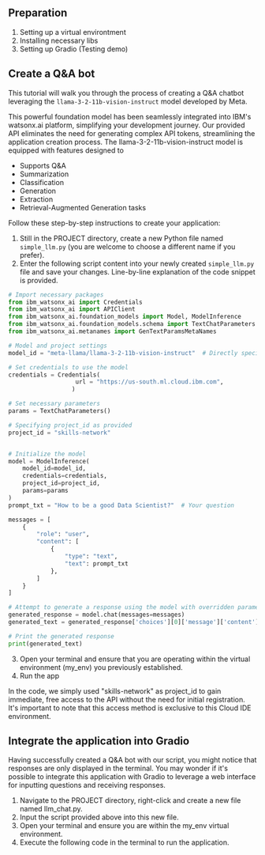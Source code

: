 ## Preparation
1. Setting up a virtual environtment
2. Installing necessary libs
3. Setting up Gradio (Testing demo)

## Create a Q&A bot

This tutorial will walk you through the process of creating a Q&A chatbot leveraging the `llama-3-2-11b-vision-instruct` model developed by Meta.

This powerful foundation model has been seamlessly integrated into IBM's watsonx.ai platform, simplifying your development journey. Our provided API eliminates the need for generating complex API tokens, streamlining the application creation process. The llama-3-2-11b-vision-instruct model is equipped with features designed to
- Supports Q&A
- Summarization
- Classification
- Generation
- Extraction
- Retrieval-Augmented Generation tasks

Follow these step-by-step instructions to create your application:
1. Still in the PROJECT directory, create a new Python file named `simple_llm.py` (you are welcome to choose a different name if you prefer).
2. Enter the following script content into your newly created `simple_llm.py` file and save your changes. Line-by-line explanation of the code snippet is provided.
```py
# Import necessary packages
from ibm_watsonx_ai import Credentials
from ibm_watsonx_ai import APIClient
from ibm_watsonx_ai.foundation_models import Model, ModelInference
from ibm_watsonx_ai.foundation_models.schema import TextChatParameters
from ibm_watsonx_ai.metanames import GenTextParamsMetaNames

# Model and project settings
model_id = "meta-llama/llama-3-2-11b-vision-instruct"  # Directly specifying the LLAMA3 model

# Set credentials to use the model
credentials = Credentials(
                   url = "https://us-south.ml.cloud.ibm.com",
                  )

# Set necessary parameters
params = TextChatParameters()

# Specifying project_id as provided
project_id = "skills-network"  


# Initialize the model
model = ModelInference(
    model_id=model_id,
    credentials=credentials,
    project_id=project_id,
    params=params
)
prompt_txt = "How to be a good Data Scientist?"  # Your question

messages = [
    {
        "role": "user",
        "content": [
            {
                "type": "text",
                "text": prompt_txt
            },
        ]
    }
]

# Attempt to generate a response using the model with overridden parameters
generated_response = model.chat(messages=messages)
generated_text = generated_response['choices'][0]['message']['content']

# Print the generated response
print(generated_text)
```
3. Open your terminal and ensure that you are operating within the virtual environment (my_env) you previously established.
4. Run the app

In the code, we simply used "skills-network" as project_id to gain immediate, free access to the API without the need for initial registration. It's important to note that this access method is exclusive to this Cloud IDE environment.

## Integrate the application into Gradio
Having successfully created a Q&A bot with our script, you might notice that responses are only displayed in the terminal. You may wonder if it's possible to integrate this application with Gradio to leverage a web interface for inputting questions and receiving responses.

1. Navigate to the PROJECT directory, right-click and create a new file named llm_chat.py.
2. Input the script provided above into this new file.
3. Open your terminal and ensure you are within the my_env virtual environment.
4. Execute the following code in the terminal to run the application.



